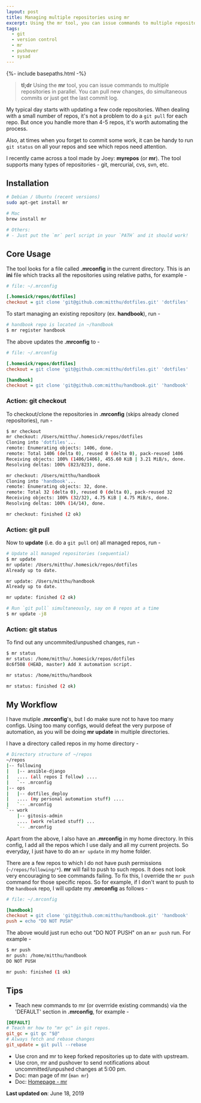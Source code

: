 ```yaml
---
layout: post
title: Managing multiple repositories using mr
excerpt: Using the mr tool, you can issue commands to multiple repositories in parallel. You can pull new changes, do simultaneous commits or just get the last commit log.
tags:
  - git
  - version control
  - mr
  - pushover
  - sysad
---
```


{%- include basepaths.html -%}

> **tl;dr** Using the __mr__ tool, you can issue commands to multiple repositories in parallel. You can pull new changes, do simultaneous commits or just get the last commit log.

My typical day starts with updating a few code repositories. When dealing with a small number of repos, it's not a problem to do a `git pull` for each repo. But once you handle more than 4-5 repos, it's worth automating the process.

Also, at times when you forget to commit some work, it can be handy to run `git
status` on all your repos and see which repos need attention.

I recently came across a tool made by Joey: __myrepos__ (or __mr__). The tool supports many types of repositories - git, mercurial, cvs, svn, etc.

## Installation
```bash
# Debian / Ubuntu (recent versions)
sudo apt-get install mr

# Mac
brew install mr

# Others:
# - Just put the `mr` perl script in your `PATH` and it should work!
```

## Core Usage
The tool looks for a file called __.mrconfig__ in the current directory. This is an __ini__ file which tracks all the repositories using relative paths, for example -

```ini
# file: ~/.mrconfig

[.homesick/repos/dotfiles]
checkout = git clone 'git@github.com:mitthu/dotfiles.git' 'dotfiles'
```

To start managing an existing repository (ex. __handbook__), run -
```bash
# handbook repo is located in ~/handbook
$ mr register handbook
```

The above updates the __.mrconfig__ to -
```ini
# file: ~/.mrconfig

[.homesick/repos/dotfiles]
checkout = git clone 'git@github.com:mitthu/dotfiles.git' 'dotfiles'

[handbook]
checkout = git clone 'git@github.com:mitthu/handbook.git' 'handbook'
```

### Action: git checkout
To checkout/clone the repositories in __.mrconfig__ (skips already cloned repositories), run -
```bash
$ mr checkout
mr checkout: /Users/mitthu/.homesick/repos/dotfiles
Cloning into 'dotfiles'...
remote: Enumerating objects: 1406, done.
remote: Total 1406 (delta 0), reused 0 (delta 0), pack-reused 1406
Receiving objects: 100% (1406/1406), 455.60 KiB | 3.21 MiB/s, done.
Resolving deltas: 100% (823/823), done.

mr checkout: /Users/mitthu/handbook
Cloning into 'handbook'...
remote: Enumerating objects: 32, done.
remote: Total 32 (delta 0), reused 0 (delta 0), pack-reused 32
Receiving objects: 100% (32/32), 4.75 KiB | 4.75 MiB/s, done.
Resolving deltas: 100% (14/14), done.

mr checkout: finished (2 ok)
```

### Action: git pull
Now to __update__ (i.e. do a `git pull` on) all managed repos, run -
```bash
# Update all managed repositories (sequential)
$ mr update
mr update: /Users/mitthu/.homesick/repos/dotfiles
Already up to date.

mr update: /Users/mitthu/handbook
Already up to date.

mr update: finished (2 ok)

# Run `git pull` simultaneously, say on 8 repos at a time
$ mr update -j8
```

### Action: git status
To find out any uncommited/unpushed changes, run -
```bash
$ mr status
mr status: /home/mitthu/.homesick/repos/dotfiles
8c6f508 (HEAD, master) Add X automation script.

mr status: /home/mitthu/handbook

mr status: finished (2 ok)
```

## My Workflow
I have mutiple __.mrconfig__'s, but I do make sure not to have too many configs. Using too many configs, would defeat the very purpose of automation, as you will be doing __mr update__ in multiple directories.

I have a directory called repos in my home directory -
```bash
# Directory structure of ~/repos
~/repos
|-- following
|   |-- ansible-django
|   .... (all repos I follow) ....
|   `-- .mrconfig
|-- ops
|   |-- dotfiles_deploy
|   .... (my personal automation stuff) ....
|   `-- .mrconfig
`-- work
    |-- gitosis-admin
    .... (work related stuff) ...
    `-- .mrconfig
```

Apart from the above, I also have an __.mrconfig__ in my home directory. In this config, I add all the repos which I use daily and all my current projects. So everyday, I just have to do an `mr update` in my home folder.

There are a few repos to which I do not have push permissions (`~/repos/following/*`). __mr__ will fail to push to such repos. It does not look very encouraging to see commands failing. To fix this, I override the `mr push` command for those specific repos. So for example, if I don't want to push to the `handbook` repo, I will update my __.mrconfig__ as follows -
```ini
# file: ~/.mrconfig

[handbook]
checkout = git clone 'git@github.com:mitthu/handbook.git' 'handbook'
push = echo "DO NOT PUSH"
```
The above would just run echo out "DO NOT PUSH" on an `mr push` run. For example -
```bash
$ mr push
mr push: /home/mitthu/handbook
DO NOT PUSH

mr push: finished (1 ok)
```

## Tips
* Teach new commands to mr (or overrride existing commands) via the 'DEFAULT' section in __.mrconfig__, for example -
```ini
[DEFAULT]
# Teach mr how to "mr gc" in git repos.
git_gc = git gc "$@"
# Always fetch and rebase changes
git_update = git pull --rebase
```
* Use cron and mr to keep forked repositories up to date with upstream.
* Use cron, mr and pushover to send notifications about uncommitted/unpushed changes at 5:00 pm.
* Doc: man page of mr (`man mr`)
* Doc: [Homepage - mr](http://myrepos.branchable.com/)

**Last updated on**: June 18, 2019